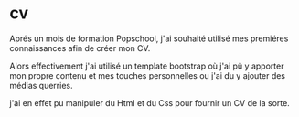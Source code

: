 # cv

Aprés un mois de formation Popschool, j'ai souhaité utilisé mes premiéres
connaissances afin de créer mon CV.

Alors effectivement j'ai utilisé un template bootstrap où j'ai pû y apporter mon propre contenu et mes touches personnelles ou j'ai du y ajouter des médias querries.

j'ai en effet pu manipuler du Html et du Css pour fournir un CV de la sorte.

